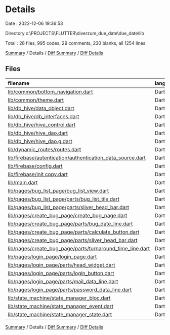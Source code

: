 # Details

Date : 2022-12-06 19:36:53

Directory c:\\PROJECTS\\FLUTTER\\diverzum_due_date\\due_date\\lib

Total : 28 files,  995 codes, 29 comments, 230 blanks, all 1254 lines

[Summary](results.md) / Details / [Diff Summary](diff.md) / [Diff Details](diff-details.md)

## Files
| filename | language | code | comment | blank | total |
| :--- | :--- | ---: | ---: | ---: | ---: |
| [lib/common/bottom_navigation.dart](/lib/common/bottom_navigation.dart) | Dart | 47 | 0 | 4 | 51 |
| [lib/common/theme.dart](/lib/common/theme.dart) | Dart | 12 | 0 | 2 | 14 |
| [lib/db_hive/data_object.dart](/lib/db_hive/data_object.dart) | Dart | 8 | 0 | 6 | 14 |
| [lib/db_hive/db_interfaces.dart](/lib/db_hive/db_interfaces.dart) | Dart | 9 | 0 | 4 | 13 |
| [lib/db_hive/hive_control.dart](/lib/db_hive/hive_control.dart) | Dart | 32 | 1 | 15 | 48 |
| [lib/db_hive/hive_dao.dart](/lib/db_hive/hive_dao.dart) | Dart | 14 | 0 | 9 | 23 |
| [lib/db_hive/hive_dao.g.dart](/lib/db_hive/hive_dao.g.dart) | Dart | 36 | 4 | 8 | 48 |
| [lib/dynamic_routes/routes.dart](/lib/dynamic_routes/routes.dart) | Dart | 52 | 0 | 11 | 63 |
| [lib/firebase/autentication/authentication_data_source.dart](/lib/firebase/autentication/authentication_data_source.dart) | Dart | 9 | 1 | 2 | 12 |
| [lib/firebase/config.dart](/lib/firebase/config.dart) | Dart | 12 | 0 | 2 | 14 |
| [lib/firebase/init copy.dart](/lib/firebase/init%20copy.dart) | Dart | 32 | 9 | 5 | 46 |
| [lib/main.dart](/lib/main.dart) | Dart | 58 | 5 | 16 | 79 |
| [lib/pages/bug_list_page/bug_list_view.dart](/lib/pages/bug_list_page/bug_list_view.dart) | Dart | 47 | 0 | 11 | 58 |
| [lib/pages/bug_list_page/parts/bug_list_tile.dart](/lib/pages/bug_list_page/parts/bug_list_tile.dart) | Dart | 57 | 1 | 7 | 65 |
| [lib/pages/bug_list_page/parts/sliver_head_bar.dart](/lib/pages/bug_list_page/parts/sliver_head_bar.dart) | Dart | 33 | 1 | 7 | 41 |
| [lib/pages/create_bug_page/create_bug_page.dart](/lib/pages/create_bug_page/create_bug_page.dart) | Dart | 37 | 0 | 7 | 44 |
| [lib/pages/create_bug_page/parts/bug_date_line.dart](/lib/pages/create_bug_page/parts/bug_date_line.dart) | Dart | 67 | 0 | 12 | 79 |
| [lib/pages/create_bug_page/parts/calculate_button.dart](/lib/pages/create_bug_page/parts/calculate_button.dart) | Dart | 41 | 0 | 8 | 49 |
| [lib/pages/create_bug_page/parts/sliver_head_bar.dart](/lib/pages/create_bug_page/parts/sliver_head_bar.dart) | Dart | 33 | 1 | 7 | 41 |
| [lib/pages/create_bug_page/parts/turnaround_time_line.dart](/lib/pages/create_bug_page/parts/turnaround_time_line.dart) | Dart | 41 | 0 | 7 | 48 |
| [lib/pages/login_page/login_page.dart](/lib/pages/login_page/login_page.dart) | Dart | 33 | 0 | 5 | 38 |
| [lib/pages/login_page/parts/head_widget.dart](/lib/pages/login_page/parts/head_widget.dart) | Dart | 17 | 0 | 3 | 20 |
| [lib/pages/login_page/parts/login_button.dart](/lib/pages/login_page/parts/login_button.dart) | Dart | 41 | 0 | 8 | 49 |
| [lib/pages/login_page/parts/mail_data_line.dart](/lib/pages/login_page/parts/mail_data_line.dart) | Dart | 45 | 0 | 11 | 56 |
| [lib/pages/login_page/parts/password_data_line.dart](/lib/pages/login_page/parts/password_data_line.dart) | Dart | 38 | 1 | 7 | 46 |
| [lib/state_machine/state_manager_bloc.dart](/lib/state_machine/state_manager_bloc.dart) | Dart | 67 | 5 | 26 | 98 |
| [lib/state_machine/state_manager_event.dart](/lib/state_machine/state_manager_event.dart) | Dart | 35 | 0 | 14 | 49 |
| [lib/state_machine/state_manager_state.dart](/lib/state_machine/state_manager_state.dart) | Dart | 42 | 0 | 6 | 48 |

[Summary](results.md) / Details / [Diff Summary](diff.md) / [Diff Details](diff-details.md)